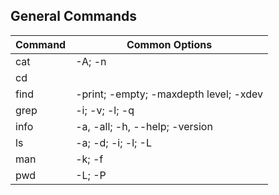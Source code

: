 ## General Commands

| Command   | Common Options                            |
| --------- | ----------------------------------------- |
| cat       | -A; -n                                    |
| cd        |                                           |
| find      | -print; -empty; -maxdepth level; -xdev    |
| grep      | -i; -v; -l; -q                            |
| info      | -a, -all; -h, --help; -version            |
| ls        | -a; -d; -i; -l; -L                        |
| man       | -k; -f                                    |
| pwd       | -L; -P                                    |
